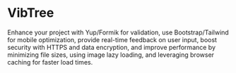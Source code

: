 # VibTree
Enhance your project with Yup/Formik for validation, use Bootstrap/Tailwind for mobile optimization, provide real-time feedback on user input, boost security with HTTPS and data encryption, and improve performance by minimizing file sizes, using image lazy loading, and leveraging browser caching for faster load times.
